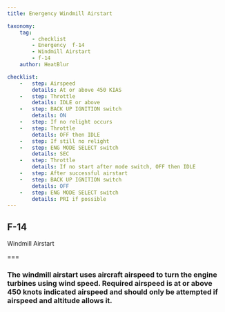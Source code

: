 ```yaml
---
title: Energency Windmill Airstart

taxonomy:
    tag:
        - checklist
        - Energency  f-14
        - Windmill Airstart
        - f-14
    author: HeatBlur

checklist:
    -   step: Airspeed
        details: At or above 450 KIAS
    -   step: Throttle
        details: IDLE or above
    -   step: BACK UP IGNITION switch
        details: ON
    -   step: If no relight occurs
    -   step: Throttle
        details: OFF then IDLE
    -   step: If still no relight
    -   step: ENG MODE SELECT switch
        details: SEC
    -   step: Throttle
        details: If no start after mode switch, OFF then IDLE
    -   step: After successful airstart
    -   step: BACK UP IGNITION switch
        details: OFF
    -   step: ENG MODE SELECT switch
        details: PRI if possible
---
```


## F-14 
Windmill Airstart

===

### The windmill airstart uses aircraft airspeed to turn the engine turbines using wind speed. Required airspeed is at or above 450 knots indicated airspeed and should only be attempted if airspeed and altitude allows it.